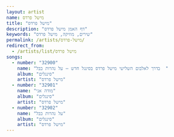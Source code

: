 ```yaml
---
layout: artist
name: מישל פרדס
title: "מישל פרדס"
description: "דף האמן מישל פרדס"
keywords: "שירים, מוזיקה, מישל פרדס"
permalink: /artists/מישל-פרדס/
redirect_from:
  - /artists/list/מישל פרדס
songs:
  - number: "32900"
    name: "בדרך לאלבום השלישי מישל פרדס בסינגל חדש – על נהרות בבל  "
    album: "סינגלים"
    artist: "מישל פרדס"
  - number: "32901"
    name: "מודה אני"
    album: "סינגלים"
    artist: "מישל פרדס"
  - number: "32902"
    name: "על נהרות בבל"
    album: "סינגלים"
    artist: "מישל פרדס"
---
```

